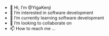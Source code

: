 - 👋 Hi, I’m @YigaKenji
- 👀 I’m interested in software development
- 🌱 I’m currently learning software development
- 💞️ I’m looking to collaborate on 
- 📫 How to reach me ...

<!---
YigaKenji/YigaKenji is a ✨ special ✨ repository because its `README.md` (this file) appears on your GitHub profile.
You can click the Preview link to take a look at your changes.
--->
